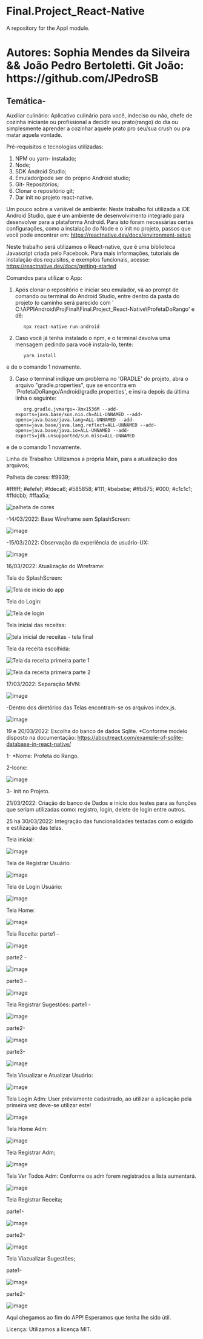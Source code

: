 # Final.Project_React-Native
A repository for the AppI module.

<h1> Autores: Sophia Mendes da Silveira && João Pedro Bertoletti.
     Git João: https://github.com/JPedroSB </h1>

<h2> Temática- </h2> Auxiliar culinário: Aplicativo culinário para você, indeciso ou não, chefe de cozinha iniciante ou profissional a decidir seu prato(rango) do dia ou    simplesmente aprender a cozinhar aquele prato pro seu/sua crush ou pra matar aquela vontade.

 Pré-requisitos e tecnologias utilizadas:
 
1. NPM ou yarn- instalado;
2. Node;
3. SDK Android Studio;
4. Emulador(pode ser do próprio Android studio;
5. Git- Repositórios;
6. Clonar o repositório git;
7. Dar init no projeto react-native.


Um pouco sobre a variável de ambiente: Neste trabalho foi utilizada a IDE Android Studio, que é um ambiente de desenvolvimento integrado para desenvolver para a plataforma Android. Para isto foram necessárias certas configurações, como a instalação do Node e o init no projeto, passos que você pode encontrar em: https://reactnative.dev/docs/environment-setup


Neste trabalho será utilizamos o React-native, que é uma biblioteca Javascript criada pelo Facebook. Para mais informações, tutoriais de instalação dos requisitos, e exemplos funcionais, acesse: https://reactnative.dev/docs/getting-started


Comandos para utilizar o App:

 1. Após clonar o repositório e iniciar seu emulador, vá ao prompt de comando ou terminal do Android Studio, entre dentro da pasta do projeto (o caminho será parecido com ' C:\APPIAndroid\ProjFinal\Final.Project_React-Native\ProfetaDoRango' e dê:
       
           npx react-native run-android
       
       
 2. Caso você já tenha instalado o npm, e o terminal devolva uma mensagem pedindo para você instala-lo, tente:
 
           yarn install
      
   e de o comando 1 novamente.
 
      
 3. Caso o terminal indique um problema no 'GRADLE' do projeto, abra o arquivo "gradle.properties", que se encontra em 'ProfetaDoRango/Android/gradle.properties',  e insira depois da última linha o seguinte: 

           org.gradle.jvmargs=-Xmx1536M --add-exports=java.base/sun.nio.ch=ALL-UNNAMED --add-opens=java.base/java.lang=ALL-UNNAMED --add-      opens=java.base/java.lang.reflect=ALL-UNNAMED --add-opens=java.base/java.io=ALL-UNNAMED --add-exports=jdk.unsupported/sun.misc=ALL-UNNAMED

  e de o comando 1 novamente.


Linha de Trabalho:
 Utilizamos a própria Main, para a atualização dos arquivos;

Palheta de cores:
 ff9939;

 #ffffff; #efefef; #fdeca6; #585858; #111; #bebebe; #ffb875; #000; #c1c1c1; #ffdcbb; #ffaa5a;

![palheta de cores](https://user-images.githubusercontent.com/89792528/160531225-b76be5c5-a01b-4d91-a999-6fb17ee5c170.png)



-14/03/2022: Base Wireframe sem SplashScreen:

![image](https://user-images.githubusercontent.com/89554510/158917524-2c45a0ef-3443-4905-8e35-8adaaf2ad21d.png)


-15/03/2022: Observação da experiência de usuário-UX:

![image](https://user-images.githubusercontent.com/89554510/159123372-991f9ce1-df84-4ec9-9ea1-adcd208936bd.png)


16/03/2022: Atualização do Wireframe:


Tela do SplashScreen:

![Tela de inicio do app](https://user-images.githubusercontent.com/89792528/159138277-2856fc74-782e-4794-9809-b0a8fe3bb17c.png)


Tela do Login:

![Tela de login](https://user-images.githubusercontent.com/89792528/159138293-0c5b62ad-8293-4e7e-811f-71a265e40b4b.png)


Tela inicial das receitas:

![tela inicial de receitas - tela final](https://user-images.githubusercontent.com/89792528/159138298-64f0ec0e-1e94-4ad7-a885-9959b3f9e2bf.png)


Tela da receita escolhida:

![Tela da receita primeira parte 1](https://user-images.githubusercontent.com/89792528/159138327-cfeea888-eabe-4507-889e-0bae64e26ac6.png)

![Tela da receita primeira parte 2](https://user-images.githubusercontent.com/89792528/159138332-18d4bd9f-9bc3-4d3e-b9b1-c39f6734a070.png)



17/03/2022: Separação MVN:

![image](https://user-images.githubusercontent.com/89554510/160684755-514790b6-bd3a-4a4d-ad0e-a6feb644baa0.png)

-Dentro dos diretórios das Telas encontram-se os arquivos index.js.

![image](https://user-images.githubusercontent.com/89554510/160684966-6ed9675f-848e-4526-97b6-b4af9722d2fe.png)


19 e 20/03/2022: Escolha do banco de dados Sqlite.
 *Conforme modelo disposto na documentação: https://aboutreact.com/example-of-sqlite-database-in-react-native/

 1- *Nome: Profeta do Rango.

 2-Icone:
 
 ![image](https://user-images.githubusercontent.com/89554510/160508500-59b9e00c-cc6b-4d6d-b3ad-2ef93aedd762.png)

 3- Init no Projeto.


21/03/2022: Criação do banco de Dados e inicio dos testes para as funções que seriam utilizadas como: registro, login, delete de login entre outros.


25 há 30/03/2022: Integração das funcionalidades testadas com o exigido e estilização das telas.

Tela inicial:

  ![image](https://user-images.githubusercontent.com/89554510/160685225-5519ce3a-b2a7-45a7-85f4-2e00ee3b8cff.png)


Tela de Registrar Usuário:

  ![image](https://user-images.githubusercontent.com/89554510/160685332-61b7a4bc-fef0-41f8-9531-b3874fed9e05.png)


Tela de Login Usuário:

  ![image](https://user-images.githubusercontent.com/89554510/160685482-932a56bb-cb7c-4e4a-bf7a-2b0d0bb84be3.png)


Tela Home:

  ![image](https://user-images.githubusercontent.com/89554510/160685725-ce1efcc7-6f51-441c-b614-117a28f9463a.png)


Tela Receita:
parte1 -

  ![image](https://user-images.githubusercontent.com/89554510/160685833-cca3d65e-24f1-459f-99e6-cfe1da26ec35.png)

parte2 - 

  ![image](https://user-images.githubusercontent.com/89554510/160686055-4b39639a-ce28-4126-a8ae-5de2e4190bb8.png)


parte3 - 

  ![image](https://user-images.githubusercontent.com/89554510/160686186-5b08e2e9-384c-465d-a8a8-8dc08a7aa0ec.png)


Tela Registrar Sugestões:
parte1 -

  ![image](https://user-images.githubusercontent.com/89554510/160686452-0b5c7b47-8e84-470c-a754-615071f67871.png)


parte2-

  ![image](https://user-images.githubusercontent.com/89554510/160686599-cc705a1b-3a00-4284-bcac-a0b93ffa7ede.png)


parte3-

  ![image](https://user-images.githubusercontent.com/89554510/160686690-aae8d485-86b5-4137-aacd-e567e1c49391.png)


Tela Visualizar e Atualizar Usuário:

  ![image](https://user-images.githubusercontent.com/89554510/160686869-c13ad349-18aa-4102-b9e4-4876403944fe.png)


Tela Login Adm: User préviamente cadastrado, ao utilizar a aplicação pela primeira vez deve-se utilizar este!

  ![image](https://user-images.githubusercontent.com/89554510/160687242-712ff3d1-4450-4f9d-9caa-6f442c0feb04.png)


Tela Home Adm:

  ![image](https://user-images.githubusercontent.com/89554510/160687507-c2d85bc9-8c28-4756-8526-b3d849fa58a2.png)


Tela Registrar Adm;

![image](https://user-images.githubusercontent.com/89554510/160687601-7a2f2c99-195e-48af-a340-ab20ee61f277.png)


Tela Ver Todos Adm: Conforme os adm forem registrados a lista aumentará.

![image](https://user-images.githubusercontent.com/89554510/160687727-5949aeec-13df-4d6e-98f5-4f5be2940045.png)


Tela Registrar Receita;

parte1-

  ![image](https://user-images.githubusercontent.com/89554510/160687969-2637dfa7-856e-451c-b872-4592afda5cc0.png)


parte2-

  ![image](https://user-images.githubusercontent.com/89554510/160688074-8423c188-1609-4049-8f88-bec618d86306.png)


Tela Viazualizar Sugestões;

pate1- 

  ![image](https://user-images.githubusercontent.com/89554510/160688230-6ee8d77b-8742-44e7-adc8-ebb53f8465e7.png)


parte2-

![image](https://user-images.githubusercontent.com/89554510/160688350-365c3186-c952-453f-b9de-7213fefc791c.png)



Aqui chegamos ao fim do APP! Esperamos que tenha lhe sido útil.

Licença: Utilizamos a licença MIT.
